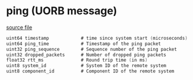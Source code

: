# ping (UORB message)



[source file](https://github.com/PX4/PX4-Autopilot/blob/master/msg/ping.msg)

```c
uint64 timestamp            # time since system start (microseconds)
uint64 ping_time            # Timestamp of the ping packet
uint32 ping_sequence        # Sequence number of the ping packet
uint32 dropped_packets      # Number of dropped ping packets
float32 rtt_ms              # Round trip time (in ms)
uint8 system_id             # System ID of the remote system
uint8 component_id          # Component ID of the remote system

```
